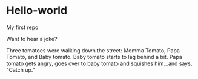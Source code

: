# Hello-world
My first repo

Want to hear a joke?

Three tomatoes were walking down the street: Momma Tomato, Papa Tomato, and Baby tomato.
Baby tomato starts to lag behind a bit.
Papa tomato gets angry, goes over to baby tomato and squishes him...and says, "Catch up."
